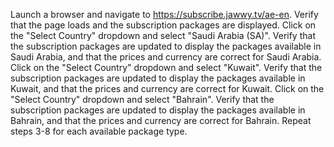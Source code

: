 Launch a browser and navigate to https://subscribe.jawwy.tv/ae-en.
Verify that the page loads and the subscription packages are displayed.
Click on the "Select Country" dropdown and select "Saudi Arabia (SA)".
Verify that the subscription packages are updated to display the packages available in Saudi Arabia, and that the prices and currency are correct for Saudi Arabia.
Click on the "Select Country" dropdown and select "Kuwait".
Verify that the subscription packages are updated to display the packages available in Kuwait, and that the prices and currency are correct for Kuwait.
Click on the "Select Country" dropdown and select "Bahrain".
Verify that the subscription packages are updated to display the packages available in Bahrain, and that the prices and currency are correct for Bahrain.
Repeat steps 3-8 for each available package type.
